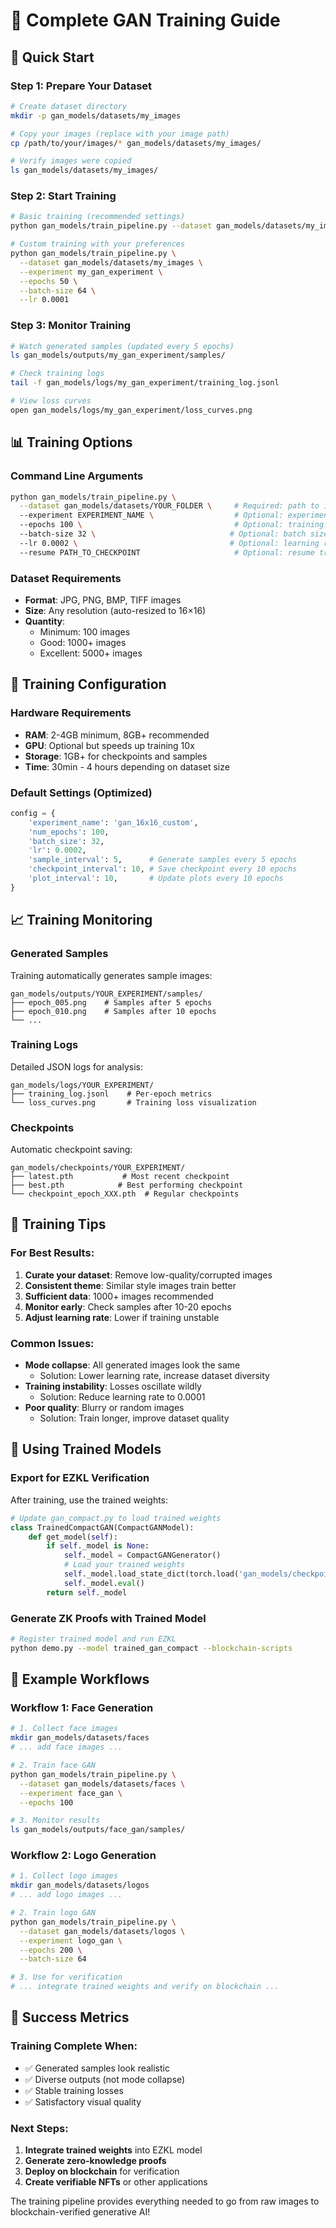 # 🎨 Complete GAN Training Guide

## 🚀 Quick Start

### Step 1: Prepare Your Dataset
```bash
# Create dataset directory
mkdir -p gan_models/datasets/my_images

# Copy your images (replace with your image path)
cp /path/to/your/images/* gan_models/datasets/my_images/

# Verify images were copied
ls gan_models/datasets/my_images/
```

### Step 2: Start Training
```bash
# Basic training (recommended settings)
python gan_models/train_pipeline.py --dataset gan_models/datasets/my_images

# Custom training with your preferences
python gan_models/train_pipeline.py \
  --dataset gan_models/datasets/my_images \
  --experiment my_gan_experiment \
  --epochs 50 \
  --batch-size 64 \
  --lr 0.0001
```

### Step 3: Monitor Training
```bash
# Watch generated samples (updated every 5 epochs)
ls gan_models/outputs/my_gan_experiment/samples/

# Check training logs
tail -f gan_models/logs/my_gan_experiment/training_log.jsonl

# View loss curves
open gan_models/logs/my_gan_experiment/loss_curves.png
```

## 📊 Training Options

### Command Line Arguments
```bash
python gan_models/train_pipeline.py \
  --dataset gan_models/datasets/YOUR_FOLDER \     # Required: path to images
  --experiment EXPERIMENT_NAME \                  # Optional: experiment name
  --epochs 100 \                                  # Optional: training epochs
  --batch-size 32 \                              # Optional: batch size
  --lr 0.0002 \                                  # Optional: learning rate
  --resume PATH_TO_CHECKPOINT                     # Optional: resume training
```

### Dataset Requirements
- **Format**: JPG, PNG, BMP, TIFF images
- **Size**: Any resolution (auto-resized to 16×16)
- **Quantity**: 
  - Minimum: 100 images
  - Good: 1000+ images  
  - Excellent: 5000+ images

## 🔧 Training Configuration

### Hardware Requirements
- **RAM**: 2-4GB minimum, 8GB+ recommended
- **GPU**: Optional but speeds up training 10x
- **Storage**: 1GB+ for checkpoints and samples
- **Time**: 30min - 4 hours depending on dataset size

### Default Settings (Optimized)
```python
config = {
    'experiment_name': 'gan_16x16_custom',
    'num_epochs': 100,
    'batch_size': 32,
    'lr': 0.0002,
    'sample_interval': 5,      # Generate samples every 5 epochs
    'checkpoint_interval': 10, # Save checkpoint every 10 epochs
    'plot_interval': 10,       # Update plots every 10 epochs
}
```

## 📈 Training Monitoring

### Generated Samples
Training automatically generates sample images:
```
gan_models/outputs/YOUR_EXPERIMENT/samples/
├── epoch_005.png    # Samples after 5 epochs
├── epoch_010.png    # Samples after 10 epochs
└── ...
```

### Training Logs
Detailed JSON logs for analysis:
```
gan_models/logs/YOUR_EXPERIMENT/
├── training_log.jsonl    # Per-epoch metrics
└── loss_curves.png       # Training loss visualization
```

### Checkpoints
Automatic checkpoint saving:
```
gan_models/checkpoints/YOUR_EXPERIMENT/
├── latest.pth           # Most recent checkpoint
├── best.pth            # Best performing checkpoint
└── checkpoint_epoch_XXX.pth  # Regular checkpoints
```

## 🎯 Training Tips

### For Best Results:
1. **Curate your dataset**: Remove low-quality/corrupted images
2. **Consistent theme**: Similar style images train better
3. **Sufficient data**: 1000+ images recommended
4. **Monitor early**: Check samples after 10-20 epochs
5. **Adjust learning rate**: Lower if training unstable

### Common Issues:
- **Mode collapse**: All generated images look the same
  - Solution: Lower learning rate, increase dataset diversity
- **Training instability**: Losses oscillate wildly
  - Solution: Reduce learning rate to 0.0001
- **Poor quality**: Blurry or random images
  - Solution: Train longer, improve dataset quality

## 🔄 Using Trained Models

### Export for EZKL Verification
After training, use the trained weights:

```python
# Update gan_compact.py to load trained weights
class TrainedCompactGAN(CompactGANModel):
    def get_model(self):
        if self._model is None:
            self._model = CompactGANGenerator()
            # Load your trained weights
            self._model.load_state_dict(torch.load('gan_models/checkpoints/YOUR_EXPERIMENT/best.pth')['generator_state_dict'])
            self._model.eval()
        return self._model
```

### Generate ZK Proofs with Trained Model
```bash
# Register trained model and run EZKL
python demo.py --model trained_gan_compact --blockchain-scripts
```

## 📝 Example Workflows

### Workflow 1: Face Generation
```bash
# 1. Collect face images
mkdir gan_models/datasets/faces
# ... add face images ...

# 2. Train face GAN
python gan_models/train_pipeline.py \
  --dataset gan_models/datasets/faces \
  --experiment face_gan \
  --epochs 100

# 3. Monitor results
ls gan_models/outputs/face_gan/samples/
```

### Workflow 2: Logo Generation  
```bash
# 1. Collect logo images
mkdir gan_models/datasets/logos
# ... add logo images ...

# 2. Train logo GAN
python gan_models/train_pipeline.py \
  --dataset gan_models/datasets/logos \
  --experiment logo_gan \
  --epochs 200 \
  --batch-size 64

# 3. Use for verification
# ... integrate trained weights and verify on blockchain ...
```

## 🎉 Success Metrics

### Training Complete When:
- ✅ Generated samples look realistic
- ✅ Diverse outputs (not mode collapse)
- ✅ Stable training losses
- ✅ Satisfactory visual quality

### Next Steps:
1. **Integrate trained weights** into EZKL model
2. **Generate zero-knowledge proofs** 
3. **Deploy on blockchain** for verification
4. **Create verifiable NFTs** or other applications

The training pipeline provides everything needed to go from raw images to blockchain-verified generative AI!